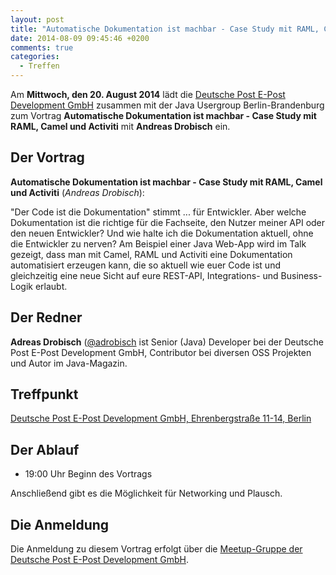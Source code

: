 ```yaml
---
layout: post
title: "Automatische Dokumentation ist machbar - Case Study mit RAML, Camel und Activiti"
date: 2014-08-09 09:45:46 +0200
comments: true
categories:
  - Treffen
---
```



Am **Mittwoch, den 20. August 2014** lädt die 
[Deutsche Post E-Post Development GmbH](http://www.epost.de) 
zusammen mit der Java Usergroup Berlin-Brandenburg
zum Vortrag **Automatische Dokumentation ist machbar - Case Study mit RAML, 
Camel und Activiti** 
mit **Andreas Drobisch** ein.


## Der Vortrag

**Automatische Dokumentation ist machbar - Case Study mit RAML, Camel und Activiti**
(*Andreas Drobisch*):

"Der Code ist die Dokumentation" stimmt ... für Entwickler. Aber welche
Dokumentation ist die richtige für die Fachseite, den Nutzer meiner API
oder den neuen Entwickler? Und wie halte ich die Dokumentation aktuell,
ohne die Entwickler zu nerven? Am Beispiel einer Java Web-App wird im
Talk gezeigt, dass man mit Camel, RAML und Activiti eine Dokumentation
automatisiert erzeugen kann, die so aktuell wie euer Code ist und
gleichzeitig eine neue Sicht auf eure REST-API,  Integrations-
und Business-Logik erlaubt.

## Der Redner

**Adreas Drobisch** ([@adrobisch](http://twitter.com/adrobisch)
ist Senior (Java) Developer bei der Deutsche Post E-Post Development GmbH, 
Contributor bei diversen OSS Projekten und Autor im Java-Magazin.

## Treffpunkt 

[Deutsche Post E-Post Development GmbH, Ehrenbergstraße 11-14, Berlin](https://www.google.com/maps/preview?f=q&hl=en&q=Ehrenbergstra%C3%9Fe+11-14,+Berlin,+de)

## Der Ablauf

- 19:00 Uhr Beginn des Vortrags

Anschließend gibt es die Möglichkeit für Networking und Plausch.

## Die Anmeldung

Die Anmeldung zu diesem Vortrag erfolgt über die [Meetup-Gruppe der
Deutsche Post E-Post Development GmbH](http://www.meetup.com/eposttechtalk/events/178560732/).









